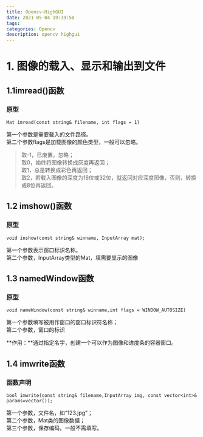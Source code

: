 ```yaml
---
title: Opencv-HighGUI
date: 2021-05-04 19:39:50
tags:
categories: Opencv
description: opencv highgui
---
```


# 1. 图像的载入、显示和输出到文件
## 1.1imread()函数
### 原型

```
Mat imread(const string& filename, int flags = 1)
```
第一个参数是需要载入的文件路径。   
第二个参数flags是加载图像的颜色类型，一般可以忽略。
> 取-1，已废置，忽略；   
> 取0，始终将图像转换成灰度再返回；   
> 取1，总是转换成彩色再返回；   
> 取2，若载入图像的深度为16位或32位，就返回对应深度图像，否则，转换成8位再返回。

## 1.2 imshow()函数
### 原型
```
void inshow(const string& winname, InputArray mat);
```

第一个参数表示窗口标识名称。   
第二个参数，InputArray类型的Mat，填需要显示的图像

## 1.3 namedWindow函数
### 原型
```
void nameWindow(const string& winname,int flags = WINDOW_AUTOSIZE)
```

第一个参数填写被用作窗口的窗口标识符名称；   
第二个参数，窗口的标识   

**作用：**通过指定名字，创建一个可以作为图像和进度条的容器窗口。

## 1.4 imwrite函数

### 函数声明
```
bool imwrite(const string& filename,InputArray img, const vector<int>& params=vector());
```
第一个参数，文件名，如“123.jpg”；   
第二个参数，Mat类的图像数据；  
第三个参数，保存编码，一般不需填写。  